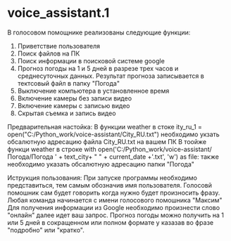 # voice_assistant.1
В голосовом помощнике реализованы следующие функции:
  1) Приветствие пользователя
  2) Поиск файлов на ПК
  3) Поиск информации в поисковой системе google
  4) Прогноз погоды на 1 и 5 дней в разрезе трех часов и среднесуточных данных. Результат прогноза записывается в тектсовый файл в папку "Погода"
  5) Выключение компьютера в установленное время 
  6) Включение камеры без записи видео
  7) Включение камеры с записью видео
  8) Скрытая съемка и запись видео

Предварительная настойка:
В функции weather в стоке ity_ru_1 = open("C:/Python_work/voice-assistant/City_RU.txt") необходимо укзать обсалютную адресацию файла City_RU.txt на вашем ПК
В тоойже функци weather в строке with open('C:/Python_work/voice-assistant/Погода/Погода ' + text_city+ " "  + current_date +'.txt', 'w') as file: также необходимо указать  обсалютную адресацию папки "Погода" 

Иструкция пользования:
При запуске программы необходимо представиться, тем самым обозначив имя пользователя.
Голосовй помошник сам будет говорить когда нужно будет произносить фразу.
Любая команда начинается с имени голосового помошника "Максим"
Для получения информации из Google необходимо произнести слово "онлайн" далее идет ваш запрос. 
Прогноз погоды можно получить на 1 или 5 дней в сокращенном или полном формате у казазав во фразе "подробно" или "кратко".

